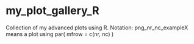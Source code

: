 # my_plot_gallery_R
Collection of my advanced plots using R.
Notation: png_nr_nc_exampleX means a plot using par( mfrow = c(nr, nc) ) 
